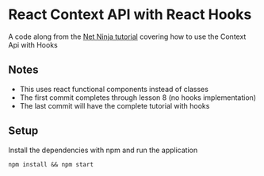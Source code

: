 # React Context API with React Hooks

A code along from the [Net Ninja tutorial][nnt] covering how to use the Context Api with Hooks

## Notes
- This uses react functional components instead of classes
- The first commit completes through lesson 8 (no hooks implementation)
- The last commit will have the complete tutorial with hooks

## Setup

Install the dependencies with npm and run the application

```
npm install && npm start
```

<!-- LINKS -->
[nnt]: https://www.youtube.com/watch?v=6RhOzQciVwI&list=PL4cUxeGkcC9hNokByJilPg5g9m2APUePI&index=2